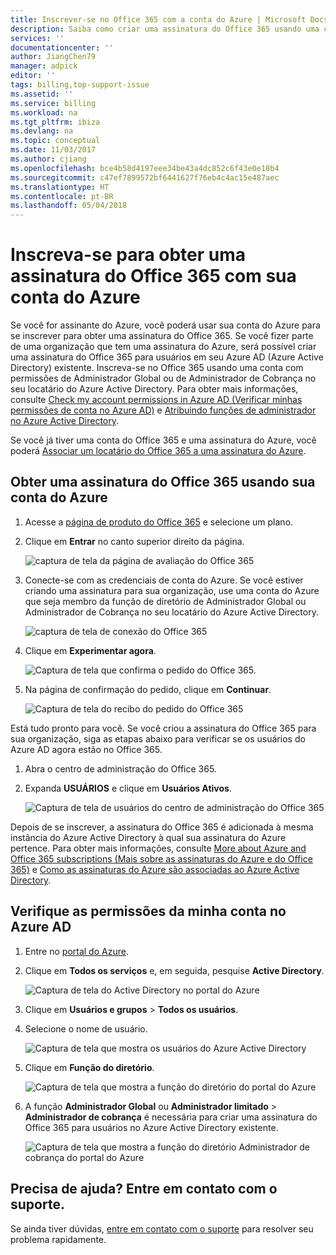 ```yaml
---
title: Inscrever-se no Office 365 com a conta do Azure | Microsoft Docs
description: Saiba como criar uma assinatura do Office 365 usando uma conta do Azure
services: ''
documentationcenter: ''
author: JiangChen79
manager: adpick
editor: ''
tags: billing,top-support-issue
ms.assetid: ''
ms.service: billing
ms.workload: na
ms.tgt_pltfrm: ibiza
ms.devlang: na
ms.topic: conceptual
ms.date: 11/03/2017
ms.author: cjiang
ms.openlocfilehash: bce4b58d4197eee34be43a4dc852c6f43e0e18b4
ms.sourcegitcommit: c47ef7899572bf6441627f76eb4c4ac15e487aec
ms.translationtype: HT
ms.contentlocale: pt-BR
ms.lasthandoff: 05/04/2018
---
```

# <a name="sign-up-for-an-office-365-subscription-with-your-azure-account"></a>Inscreva-se para obter uma assinatura do Office 365 com sua conta do Azure
Se você for assinante do Azure, você poderá usar sua conta do Azure para se inscrever para obter uma assinatura do Office 365. Se você fizer parte de uma organização que tem uma assinatura do Azure, será possível criar uma assinatura do Office 365 para usuários em seu Azure AD (Azure Active Directory) existente. Inscreva-se no Office 365 usando uma conta com permissões de Administrador Global ou de Administrador de Cobrança no seu locatário do Azure Active Directory. Para obter mais informações, consulte [Check my account permissions in Azure AD (Verificar minhas permissões de conta no Azure AD)](#RoleInAzureAD) e [Atribuindo funções de administrador no Azure Active Directory](../active-directory/active-directory-assign-admin-roles-azure-portal.md).

Se você já tiver uma conta do Office 365 e uma assinatura do Azure, você poderá [Associar um locatário do Office 365 a uma assinatura do Azure](billing-add-office-365-tenant-to-azure-subscription.md).

## <a name="get-an-office-365-subscription-by-using-your-azure-account"></a>Obter uma assinatura do Office 365 usando sua conta do Azure

1. Acesse a [página de produto do Office 365](https://products.office.com/business) e selecione um plano.
2. Clique em **Entrar** no canto superior direito da página.

    ![captura de tela da página de avaliação do Office 365](./media/billing-use-existing-azure-account-office-365-subscription/12-office-365-trial-page.png)
3. Conecte-se com as credenciais de conta do Azure. Se você estiver criando uma assinatura para sua organização, use uma conta do Azure que seja membro da função de diretório de Administrador Global ou Administrador de Cobrança no seu locatário do Azure Active Directory.

    ![captura de tela de conexão do Office 365](./media/billing-use-existing-azure-account-office-365-subscription/13-office-365-sign-in.png)
4. Clique em **Experimentar agora**.

    ![Captura de tela que confirma o pedido do Office 365.](./media/billing-use-existing-azure-account-office-365-subscription/14-office-365-confirm-your-order.png)
5. Na página de confirmação do pedido, clique em **Continuar**.

    ![Captura de tela do recibo do pedido do Office 365](./media/billing-use-existing-azure-account-office-365-subscription/15-office-365-order-receipt.png)

Está tudo pronto para você. Se você criou a assinatura do Office 365 para sua organização, siga as etapas abaixo para verificar se os usuários do Azure AD agora estão no Office 365.

1. Abra o centro de administração do Office 365.
2. Expanda **USUÁRIOS** e clique em **Usuários Ativos**.

    ![Captura de tela de usuários do centro de administração do Office 365](./media/billing-use-existing-azure-account-office-365-subscription/16-office-365-admin-center-users.png)

Depois de se inscrever, a assinatura do Office 365 é adicionada à mesma instância do Azure Active Directory à qual sua assinatura do Azure pertence. Para obter mais informações, consulte [More about Azure and Office 365 subscriptions (Mais sobre as assinaturas do Azure e do Office 365)](billing-use-existing-office-365-account-azure-subscription.md#more-about-subs) e [Como as assinaturas do Azure são associadas ao Azure Active Directory](../active-directory/active-directory-how-subscriptions-associated-directory.md).

## <a id="RoleInAzureAD"></a>Verifique as permissões da minha conta no Azure AD
1. Entre no [portal do Azure](https://portal.azure.com/).
2. Clique em **Todos os serviços** e, em seguida, pesquise **Active Directory**.

    ![Captura de tela do Active Directory no portal do Azure](./media/billing-use-existing-azure-account-office-365-subscription/billing-more-services-active-directory.png)
3. Clique em **Usuários e grupos** > **Todos os usuários**.
4. Selecione o nome de usuário. 

    ![Captura de tela que mostra os usuários do Azure Active Directory](./media/billing-use-existing-azure-account-office-365-subscription/billing-users-groups.png)

5. Clique em **Função do diretório**.
  
    ![Captura de tela que mostra a função do diretório do portal do Azure](./media/billing-use-existing-azure-account-office-365-subscription/billing-user-directory-role.png)
6.  A função **Administrador Global** ou **Administrador limitado** > **Administrador de cobrança** é necessária para criar uma assinatura do Office 365 para usuários no Azure Active Directory existente.

    ![Captura de tela que mostra a função do diretório Administrador de cobrança do portal do Azure](./media/billing-use-existing-azure-account-office-365-subscription/billing-directoryrole-limited.png)

## <a name="need-help-contact-support"></a>Precisa de ajuda? Entre em contato com o suporte.
Se ainda tiver dúvidas, [entre em contato com o suporte](https://portal.azure.com/?#blade/Microsoft_Azure_Support/HelpAndSupportBlade) para resolver seu problema rapidamente. 
